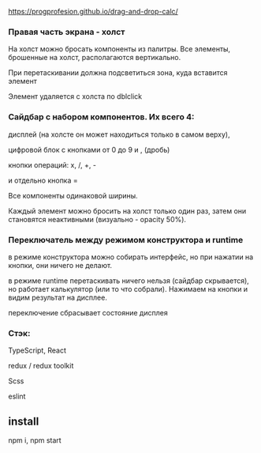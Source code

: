 
https://progprofesion.github.io/drag-and-drop-calc/ 

### Правая часть экрана - холст
На холст можно бросать компоненты из палитры. Все элементы, брошенные на холст, располагаются вертикально.

При перетаскивании должна подсветиться зона, куда вставится элемент

Элемент удаляется с холста по dblclick

### Сайдбар с набором компонентов. Их всего 4: 
дисплей (на холсте он может находиться только в самом верху),

цифровой блок с кнопками от 0 до 9 и , (дробь)

кнопки операций: x, /, +, -

и отдельно кнопка =


Все компоненты одинаковой ширины.

Каждый элемент можно бросить на холст только один раз, затем они становятся неактивными (визуально - opacity 50%).

### Переключатель между режимом конструктора и runtime

в режиме конструктора можно собирать интерфейс, но при нажатии на кнопки, они ничего не делают.

в режиме runtime перетаскивать ничего нельзя (сайдбар скрывается), но работает калькулятор (или то что собрали). Нажимаем на кнопки и видим результат на дисплее.

переключение сбрасывает состояние дисплея


### Стэк:

TypeScript, React

redux / redux toolkit

Scss

eslint


## install

npm i, npm start
